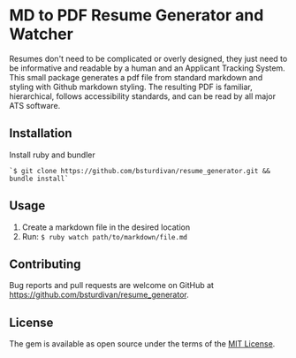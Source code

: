 # MD to PDF Resume Generator and Watcher

Resumes don't need to be complicated or overly designed, they just need to be informative and readable by a human and an Applicant Tracking System. This small package generates a pdf file from standard markdown and styling with Github markdown styling. The resulting PDF is familiar, hierarchical, follows accessibility standards, and can be read by all major ATS software.

## Installation

Install ruby and bundler

    `$ git clone https://github.com/bsturdivan/resume_generator.git && bundle install`

## Usage

1. Create a markdown file in the desired location
2. Run: `$ ruby watch path/to/markdown/file.md`

## Contributing

Bug reports and pull requests are welcome on GitHub at https://github.com/bsturdivan/resume_generator.

## License

The gem is available as open source under the terms of the [MIT License](https://opensource.org/licenses/MIT).
